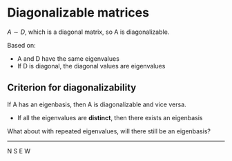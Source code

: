# Diagonalizable matrices

$A \sim D$, which is a diagonal matrix, so A is diagonalizable.

Based on:
- A and D have the same eigenvalues
- If D is diagonal, the diagonal values are eigenvalues

## Criterion for diagonalizability
If A has an eigenbasis, then A is diagonalizable and vice versa.
- If all the eigenvalues are **distinct**, then there exists an eigenbasis

What about with repeated eigenvalues, will there still be an eigenbasis?


---
N
S
E
W